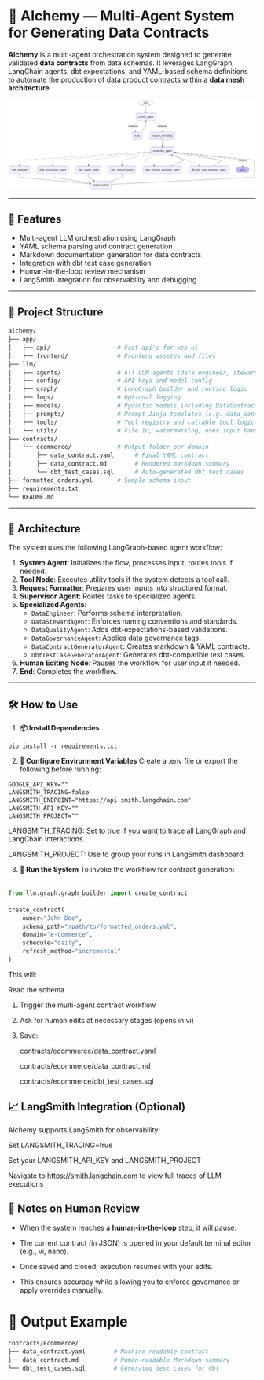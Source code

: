 # 🧪 Alchemy — Multi-Agent System for Generating Data Contracts

**Alchemy** is a multi-agent orchestration system designed to generate validated **data contracts** from data schemas. It leverages LangGraph, LangChain agents, dbt expectations, and YAML-based schema definitions to automate the production of data product contracts within a **data mesh architecture**.

<p align="center">
  <img src="graph_diagram.png" alt="Workflow Diagram" width="800"/>
</p>

---

## 🚀 Features

- Multi-agent LLM orchestration using LangGraph
- YAML schema parsing and contract generation
- Markdown documentation generation for data contracts
- Integration with dbt test case generation
- Human-in-the-loop review mechanism
- LangSmith integration for observability and debugging

---
## 📁 Project Structure

```bash
alchemy/
├── app/
│   ├── api/                   # Fast api's for web ui
│   ├── frontend/              # Frontend assetes and files
├── llm/
│   ├── agents/                # All LLM agents (data engineer, steward, governance, etc.)
│   ├── config/                # API keys and model config
│   ├── graph/                 # LangGraph builder and routing logic
│   ├── logs/                  # Optional logging
│   ├── models/                # Pydantic models including DataContract
│   ├── prompts/               # Prompt Jinja templates (e.g. data_contract.j2)
│   ├── tools/                 # Tool registry and callable tool logic
│   └── utils/                 # File IO, watermarking, user input handler
├── contracts/
│   └── ecommerce/             # Output folder per domain
│       ├── data_contract.yaml      # Final YAML contract
│       ├── data_contract.md        # Rendered markdown summary
│       └── dbt_test_cases.sql      # Auto-generated dbt test cases
├── formatted_orders.yml       # Sample schema input
├── requirements.txt
└── README.md
```

---
## 🧠 Architecture

The system uses the following LangGraph-based agent workflow:

1. **System Agent**: Initializes the flow, processes input, routes tools if needed.
2. **Tool Node**: Executes utility tools if the system detects a tool call.
3. **Request Formatter**: Prepares user inputs into structured format.
4. **Supervisor Agent**: Routes tasks to specialized agents.
5. **Specialized Agents**:
    - `DataEngineer`: Performs schema interpretation.
    - `DataStewardAgent`: Enforces naming conventions and standards.
    - `DataQualityAgent`: Adds dbt-expectations-based validations.
    - `DataGovernanceAgent`: Applies data governance tags.
    - `DataContractGeneratorAgent`: Creates markdown & YAML contracts.
    - `DbtTestCaseGeneratorAgent`: Generates dbt-compatible test cases.
6. **Human Editing Node**: Pauses the workflow for user input if needed.
7. **End**: Completes the workflow.

---


## 🛠️ How to Use
1. **📦 Install Dependencies**
```
pip install -r requirements.txt
```

2. **🔑 Configure Environment Variables**
Create a .env file or export the following before running:

```
GOOGLE_API_KEY=""
LANGSMITH_TRACING=false
LANGSMITH_ENDPOINT="https://api.smith.langchain.com"
LANGSMITH_API_KEY=""
LANGSMITH_PROJECT=""
```
LANGSMITH_TRACING: Set to true if you want to trace all LangGraph and LangChain interactions.

LANGSMITH_PROJECT: Use to group your runs in LangSmith dashboard.

3. **🧪 Run the System**
To invoke the workflow for contract generation:

```python

from llm.graph.graph_builder import create_contract

create_contract(
    owner="John Doe",
    schema_path="/path/to/formatted_orders.yml",
    domain="e-commerce",
    schedule="daily",
    refresh_method="incremental"
)
```
This will:

Read the schema

1. Trigger the multi-agent contract workflow

2. Ask for human edits at necessary stages (opens in vi)

3. Save:

    contracts/ecommerce/data_contract.yaml

    contracts/ecommerce/data_contract.md

    contracts/ecommerce/dbt_test_cases.sql


## 📈 LangSmith Integration (Optional)
Alchemy supports LangSmith for observability:

Set LANGSMITH_TRACING=true

Set your LANGSMITH_API_KEY and LANGSMITH_PROJECT

Navigate to https://smith.langchain.com to view full traces of LLM executions


## 📌 Notes on Human Review

- When the system reaches a **human-in-the-loop** step, it will pause.

- The current contract (in JSON) is opened in your default terminal editor (e.g., vi, nano).

- Once saved and closed, execution resumes with your edits.

- This ensures accuracy while allowing you to enforce governance or apply overrides manually.



# 📄 Output Example
```bash
contracts/ecommerce/
├── data_contract.yaml        # Machine-readable contract
├── data_contract.md          # Human-readable Markdown summary
└── dbt_test_cases.sql        # Generated test cases for dbt
```
